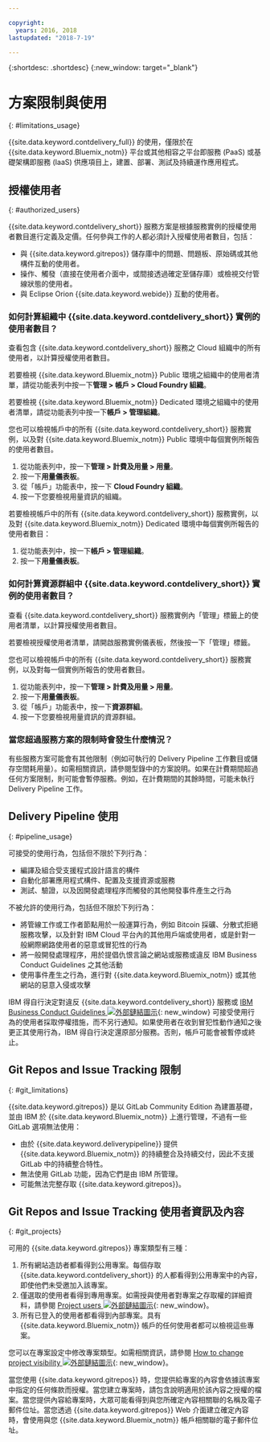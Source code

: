 ```yaml
---

copyright:
  years: 2016, 2018
lastupdated: "2018-7-19"

---
```


{:shortdesc: .shortdesc}
{:new_window: target="_blank"}

# 方案限制與使用
{: #limitations_usage}

{{site.data.keyword.contdelivery_full}} 的使用，僅限於在 {{site.data.keyword.Bluemix_notm}} 平台或其他相容之平台即服務 (PaaS) 或基礎架構即服務 (IaaS) 供應項目上，建置、部署、測試及持續運作應用程式。

## 授權使用者
{: #authorized_users}

{{site.data.keyword.contdelivery_short}} 服務方案是根據服務實例的授權使用者數目進行定義及定價。任何參與工作的人都必須計入授權使用者數目，包括：

 * 與 {{site.data.keyword.gitrepos}} 儲存庫中的問題、問題板、原始碼或其他構件互動的使用者。
 * 操作、觸發（直接在使用者介面中，或間接透過確定至儲存庫）或檢視交付管線狀態的使用者。
 * 與 Eclipse Orion {{site.data.keyword.webide}} 互動的使用者。
 
### 如何計算組織中 {{site.data.keyword.contdelivery_short}} 實例的使用者數目？

查看包含 {{site.data.keyword.contdelivery_short}} 服務之 Cloud 組織中的所有使用者，以計算授權使用者數目。 

若要檢視 {{site.data.keyword.Bluemix_notm}} Public 環境之組織中的使用者清單，請從功能表列中按一下**管理 > 帳戶 > Cloud Foundry 組織**。

若要檢視 {{site.data.keyword.Bluemix_notm}} Dedicated 環境之組織中的使用者清單，請從功能表列中按一下**帳戶 > 管理組織**。

您也可以檢視帳戶中的所有 {{site.data.keyword.contdelivery_short}} 服務實例，以及對 {{site.data.keyword.Bluemix_notm}} Public 環境中每個實例所報告的使用者數目。

1. 從功能表列中，按一下**管理 > 計費及用量 > 用量**。
2. 按一下**用量儀表板**。
3. 從「帳戶」功能表中，按一下 **Cloud Foundry 組織**。
4. 按一下您要檢視用量資訊的組織。

若要檢視帳戶中的所有 {{site.data.keyword.contdelivery_short}} 服務實例，以及對 {{site.data.keyword.Bluemix_notm}} Dedicated 環境中每個實例所報告的使用者數目：

1. 從功能表列中，按一下**帳戶 > 管理組織**。
2. 按一下**用量儀表板**。

### 如何計算資源群組中 {{site.data.keyword.contdelivery_short}} 實例的使用者數目？

查看 {{site.data.keyword.contdelivery_short}} 服務實例內「管理」標籤上的使用者清單，以計算授權使用者數目。 

若要檢視授權使用者清單，請開啟服務實例儀表板，然後按一下「管理」標籤。

您也可以檢視帳戶中的所有 {{site.data.keyword.contdelivery_short}} 服務實例，以及對每一個實例所報告的使用者數目。

1. 從功能表列中，按一下**管理 > 計費及用量 > 用量**。
2. 按一下**用量儀表板**。
3. 從「帳戶」功能表中，按一下**資源群組**。
4. 按一下您要檢視用量資訊的資源群組。

### 當您超過服務方案的限制時會發生什麼情況？ 

有些服務方案可能會有其他限制（例如可執行的 Delivery Pipeline 工作數目或儲存空間耗用量）。如需相關資訊，請參閱型錄中的方案說明。如果在計費期間超過任何方案限制，則可能會暫停服務。例如，在計費期間的其餘時間，可能未執行 Delivery Pipeline 工作。

## Delivery Pipeline 使用
{: #pipeline_usage}

可接受的使用行為，包括但不限於下列行為：

* 編譯及組合受支援程式設計語言的構件
* 自動化部署應用程式構件、配置及支援資源或服務
* 測試、驗證，以及因開發處理程序而觸發的其他開發事件產生之行為

不被允許的使用行為，包括但不限於下列行為：

* 將管線工作或工作者節點用於一般運算行為，例如 Bitcoin 採礦、分散式拒絕服務攻擊，以及針對 IBM Cloud 平台內的其他用戶端或使用者，或是針對一般網際網路使用者的惡意或冒犯性的行為
* 將一般開發處理程序，用於提倡仇恨言論之網站或服務或違反 IBM Business Conduct Guidelines 之其他活動
* 使用事件產生之行為，進行對 {{site.data.keyword.Bluemix_notm}} 或其他網站的惡意入侵或攻擊

IBM 得自行決定對違反 {{site.data.keyword.contdelivery_short}} 服務或 [IBM Business Conduct Guidelines ![外部鏈結圖示](../../icons/launch-glyph.svg "外部鏈結圖示")](https://www.ibm.com/investor/governance/business-conduct-guidelines.html){: new_window} 可接受使用行為的使用者採取停權措施，而不另行通知。如果使用者在收到冒犯性動作通知之後更正其使用行為，IBM 得自行決定還原部分服務。否則，帳戶可能會被暫停或終止。

## Git Repos and Issue Tracking 限制
{: #git_limitations}

{{site.data.keyword.gitrepos}} 是以 GitLab Community Edition 為建置基礎，並由 IBM 於 {{site.data.keyword.Bluemix_notm}} 上進行管理，不過有一些 GitLab 選項無法使用：

 * 由於 {{site.data.keyword.deliverypipeline}} 提供 {{site.data.keyword.Bluemix_notm}} 的持續整合及持續交付，因此不支援 GitLab 中的持續整合特性。
 * 無法使用 GitLab 功能，因為它們是由 IBM 所管理。
 * 可能無法完整存取 {{site.data.keyword.gitrepos}}。

## Git Repos and Issue Tracking 使用者資訊及內容
{: #git_projects}

可用的 {{site.data.keyword.gitrepos}} 專案類型有三種：

  1. 所有網站造訪者都看得到公用專案。每個存取 {{site.data.keyword.contdelivery_short}} 的人都看得到公用專案中的內容，即使他們未受邀加入該專案。
  2. 僅選取的使用者看得到專用專案。如需授與使用者對專案之存取權的詳細資料，請參閱 [Project users ![外部鏈結圖示](../../icons/launch-glyph.svg "外部鏈結圖示")](https://git.ng.bluemix.net/help/workflow/add-user/add-user.md){: new_window}。
  3. 所有已登入的使用者都看得到內部專案。具有 {{site.data.keyword.Bluemix_notm}} 帳戶的任何使用者都可以檢視這些專案。

您可以在專案設定中修改專案類型。如需相關資訊，請參閱 [How to change project visibility ![外部鏈結圖示](../../icons/launch-glyph.svg "外部鏈結圖示")](https://git.ng.bluemix.net/help/public_access/public_access#how-to-change-project-visibility){: new_window}。

當您使用 {{site.data.keyword.gitrepos}} 時，您提供給專案的內容會依據該專案中指定的任何條款而授權。當您建立專案時，請包含說明適用於該內容之授權的檔案。當您提供內容給專案時，大眾可能看得到與您所確定內容相關聯的名稱及電子郵件位址。當您透過 {{site.data.keyword.gitrepos}} Web 介面建立確定內容時，會使用與您 {{site.data.keyword.Bluemix_notm}} 帳戶相關聯的電子郵件位址。

<!-- ###Privacy with Git Repos and Issue Tracking profiles -->

<!-- A few features of {{site.data.keyword.gitrepos}} require the use of a profile page that publicly displays information that you provide. You give IBM the following permissions: -->

  <!-- a. Make the information in your profile&mdash;such as your name, email, picture, bio, social media links, and user activity&mdash;visible to other users of the service. -->

  <!-- b. Publicly disclose your name and other public information and activities that are associated with your use of the service, or otherwise publicize the fact that you are a user of the service, without any further notice to you. -->

<!-- The email address that is associated with your profile page is derived from your {{site.data.keyword.Bluemix_notm}} account details. To modify the email address that is displayed on your profile page, modify your {{site.data.keyword.Bluemix_notm}} account. -->

<!-- ## Deprecated services
{: #deprecated_services} -->

<!--{{site.data.keyword.trackplan}} and {{site.data.keyword.deliverypipeline}} Classic, which are part of IBM Bluemix {{site.data.keyword.jazzhub_short}} (JazzHub), are being retired. For more information, see [Track & Plan Retirement ![External link icon](../../icons/launch-glyph.svg "External link icon")](https://www.ibm.com/blogs/bluemix/2017/04/track-plan-retirement/){: new_window} and [Delivery Pipeline Retirement ![External link icon](../../icons/launch-glyph.svg "External link icon")](https://www.ibm.com/blogs/bluemix/2017/04/delivery-pipeline-retirement/){: new_window}. -->

<!-- Starting on May 25, no new JazzHub projects can be created. Through automatic rolling upgrades, JazzHub projects will be upgraded to {{site.data.keyword.contdelivery_short}} toolchains. The JazzHub site will be removed from service in early July. For more information about the upgrade, see [Upgrading JazzHub project to Bluemix Continuous Delivery toolchains ![External link icon](../../icons/launch-glyph.svg "External link icon")](https://developer.ibm.com/devops-services/2017/4/18/upgrading-jazzhub-projects-bluemix-continuous-delivery-toolchains/){: new_window} -->
